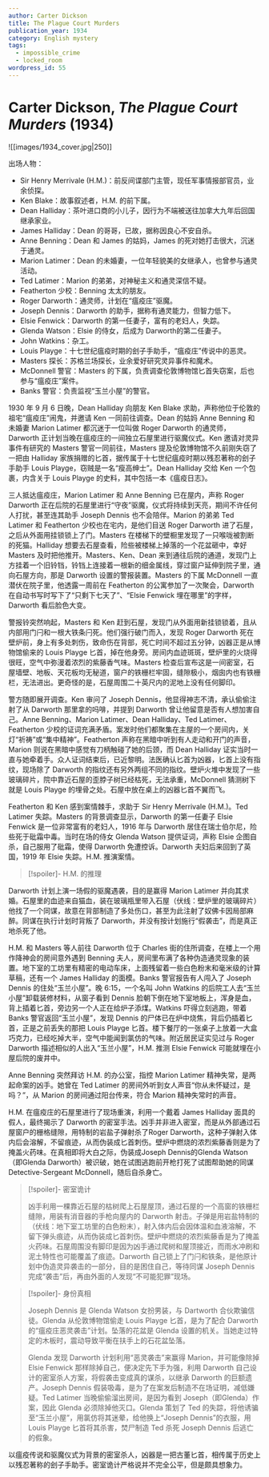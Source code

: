 ```yaml
---
author: Carter Dickson
title: The Plague Court Murders
publication_year: 1934
category: English mystery
tags:
  - impossible_crime
  - locked_room
wordpress_id: 55
---
```


# Carter Dickson, <i>The Plague Court Murders</i> (1934)

![[images/1934_cover.jpg|250]]

出场人物：
- Sir Henry Merrivale (H.M.)：前反间谍部门主管，现任军事情报部官员，业余侦探。
- Ken Blake：故事叙述者，H.M. 的前下属。
- Dean Halliday：茶叶进口商的小儿子，因行为不端被送往加拿大九年后回国继承家业。
- James Halliday：Dean 的哥哥，已故，据称因良心不安自杀。
- Anne Benning：Dean 和 James 的姑妈，James 的死对她打击很大，沉迷于通灵。
- Marion Latimer：Dean 的未婚妻，一位年轻貌美的女继承人，也曾参与通灵活动。
- Ted Latimer：Marion 的弟弟，对神秘主义和通灵深信不疑。
- Featherton 少校：Benning 太太的朋友。
- Roger Darworth：通灵师，计划在“瘟疫庄”驱魔。
- Joseph Dennis：Darworth 的助手，据称有通灵能力，但智力低下。
- Elsie Fenwick：Darworth 的第一任妻子，富有的老妇人，失踪。
- Glenda Watson：Elsie 的侍女，后成为 Darworth的第二任妻子。
- John Watkins：杂工。
- Louis Playge：十七世纪瘟疫时期的刽子手助手，“瘟疫庄”传说中的恶灵。
- Masters 探长：苏格兰场探长，业余爱好研究灵异事件和魔术。
- McDonnell 警官：Masters 的下属，负责调查伦敦博物馆匕首失窃案，后也参与“瘟疫庄”案件。
- Banks 警官：负责监视“玉兰小屋”的警官。

1930 年 9 月 6 日晚，Dean Halliday 向朋友 Ken Blake 求助，声称他位于伦敦的祖宅“瘟疫庄”闹鬼，并邀请 Ken 一同前往调查。Dean 的姑妈 Anne Benning 和未婚妻 Marion Latimer 都沉迷于一位叫做 Roger Darworth 的通灵师，Darworth 正计划当晚在瘟疫庄的一间独立石屋里进行驱魔仪式。Ken 邀请对灵异事件有研究的 Masters 警官一同前往，Masters 提及伦敦博物馆不久前刚失窃了一把由 Halliday 家族捐赠的匕首，据传属于十七世纪瘟疫时期以残忍著称的刽子手助手 Louis Playge，窃贼是一名“瘦高绅士”。Dean Halliday 交给 Ken 一个包裹，内含关于 Louis Playge 的史料，其中包括一本《瘟疫日志》。

三人抵达瘟疫庄，Marion Latimer 和 Anne Benning 已在屋内，声称 Roger Darworth 正在后院的石屋里进行“守夜”驱魔，仪式将持续到天亮，期间不许任何人打扰，甚至连其助手 Joseph Dennis 也不会陪伴。Marion 的弟弟 Ted Latimer 和 Featherton 少校也在宅内，是他们目送 Roger Darworth 进了石屋，之后从外面用挂锁锁上了门。Masters 在楼梯下的壁橱里发现了一只喉咙被割断的死猫。Halliday 想要去石屋查看，险些被楼梯上掉落的一个花盆砸中，幸好 Masters 及时把他推开。Masters、Ken、Dean 来到通往后院的通道，发现门上方挂着一个旧铃铛，铃铛上连接着一根新的细金属线，穿过窗户延伸到院子里，通向石屋方向，那是 Darworth 设置的警报装置。Masters 的下属 McDonnell 一直潜伏在院子里，他透露一周前在 Featherton 的公寓参加了一次聚会，Darworth 在自动书写时写下了“只剩下七天了”、“Elsie Fenwick 埋在哪里”的字样，Darworth 看后脸色大变。

警报铃突然响起，Masters 和 Ken 赶到石屋，发现门从外面用新挂锁锁着，且从内部用门闩和一根大铁条闩死。他们强行破门而入，发现 Roger Darworth 死在壁炉前，身上有多处刺伤，致命伤在背部，死亡时间不超过五分钟，凶器正是从博物馆偷来的 Louis Playge 匕首，掉在他身旁。房间内血迹斑斑，壁炉里的火烧得很旺，空气中弥漫着浓烈的紫藤香气味。Masters 检查后宣布这是一间密室，石屋墙壁、地板、天花板均无秘道，窗户的铁栅栏牢固，缝隙极小，烟囱内也有铁栅栏，无法进出。更奇怪的是，石屋周围二十英尺内的泥地上没有任何脚印。

警方随即展开调查。Ken 审问了 Joseph Dennis，他显得神志不清，承认偷偷注射了从 Darworth 那里拿的吗啡，并提到 Darworth 曾让他留意是否有人想加害自己。Anne Benning、Marion Latimer、Dean Halliday、Ted Latimer、Featherton 少校的证词充满矛盾。案发时他们都聚集在主屋的一个房间内，关灯“祈祷”或“集中精神”。Featherton 声称在黑暗中听到有人走动和开门的声音，Marion 则说在黑暗中感觉有刀柄触碰了她的后颈，而 Dean Halliday 证实当时一直与她牵着手。众人证词结束后，已近黎明。法医确认匕首为凶器，匕首上没有指纹，现场除了 Darworth 的指纹还有另外两组不同的指纹。壁炉火堆中发现了一些玻璃碎片，院中靠近石屋的歪脖子树已经枯死，无法承重，McDonnell 猜测树下就是 Louis Playge 的埋骨之处。石屋中放在桌上的凶器匕首不翼而飞。

Featherton 和 Ken 感到案情棘手，求助于 Sir Henry Merrivale (H.M.)。Ted Latimer 失踪。Masters 的背景调查显示，Darworth 的第一任妻子 Elsie Fenwick 是一位非常富有的老妇人，1916 年与 Darworth 居住在瑞士伯尔尼，险些死于砒霜中毒。当时在场的侍女 Glenda Watson 提供证词，声称 Elsie 企图自杀，自己服用了砒霜，使得 Darworth 免遭控诉。Darworth 夫妇后来回到了英国，1919 年 Elsie 失踪。H.M. 推演案情。

> [!spoiler]- H.M. 的推理
> 
Darworth 计划上演一场假的驱魔遇袭，目的是赢得 Marion Latimer 并向其求婚。石屋里的血迹来自猫血，装在玻璃瓶里带入石屋（伏线：壁炉里的玻璃碎片）他找了一个同谋，故意在背部制造了多处伤口，甚至为此注射了奴佛卡因局部麻醉。同谋在执行计划时背叛了 Darworth，并没有按计划施行“假袭击”，而是真正地杀死了他。

H.M. 和 Masters 等人前往 Darworth 位于 Charles 街的住所调查，在楼上一个用作降神会的房间意外遇到 Benning 夫人，房间里布满了各种伪造通灵现象的装置。地下室的工坊里有精密的电动车床，上面残留着一些白色粉末和毫米级的计算草稿，还有一个 James Halliday 的面模。Banks 警官报告有人闯入了 Joseph Dennis 的住处“玉兰小屋”。晚 6:15，一个名叫 John Watkins 的后院工人去“玉兰小屋”卸载装修材料，从窗子看到 Dennis 脸朝下倒在地下室地板上，浑身是血，背上插着匕首，旁边另一个人正在给炉子添煤。Watkins 吓得立刻逃跑，带着 Banks 警官返回“玉兰小屋”，发现 Dennis 的尸体已在炉中烧焦，背后仍插着匕首，正是之前丢失的那把 Louis Playge 匕首。楼下餐厅的一张桌子上放着一大盒巧克力，已经吃掉大半，空气中能闻到氯仿的气味。附近居民证实见过与 Roger Darworth 描述相似的人出入“玉兰小屋”，H.M. 推测 Elsie Fenwick 可能就埋在小屋后院的废井中。

Anne Benning 突然拜访 H.M. 的办公室，指控 Marion Latimer 精神失常，是两起命案的凶手。她曾在 Ted Latimer 的房间外听到女人声音“你从未怀疑过，是吗？”，从 Marion 的房间通过阳台传来，符合 Marion 精神失常时的声音。


H.M. 在瘟疫庄的石屋里进行了现场重演，利用一个戴着 James Halliday 面具的假人，最终揭示了 Darworth 的密室手法。凶手并非进入密室，而是从外部通过石屋窗户的栅格缝隙，用特制的岩盐子弹射杀了Roger Darworth，这种子弹射入体内后会溶解，不留痕迹，从而伪装成匕首刺伤。壁炉中燃烧的浓烈紫藤香则是为了掩盖火药味。在真相即将大白之际，伪装成Joseph Dennis的Glenda Watson（即Glenda Darworth）被识破，她在试图逃跑前开枪打死了试图帮助她的同谋Detective-Sergeant McDonnell，随后自杀身亡。

> [!spoiler]- 密室诡计
> 
> 凶手利用一棵靠近石屋的枯树爬上石屋屋顶，通过石屋的一个高窗的铁栅栏缝隙，用装有消音器的手枪向屋内的 Darworth 射击。子弹是用岩盐特制的（伏线：地下室工坊里的白色粉末），射入体内后会因体温和血液溶解，不留下弹头痕迹，从而伪装成匕首刺伤。壁炉中燃烧的浓烈紫藤香是为了掩盖火药味。石屋周围没有脚印是因为凶手通过爬树和屋顶接近，而雨水冲刷和泥土特性也可能覆盖了痕迹。Darworth 自己锁上了门闩和铁条，是他原计划中伪造灵异袭击的一部分，目的是困住自己，等待同谋 Joseph Dennis 完成“袭击”后，再由外面的人发现“不可能犯罪”现场。

> [!spoiler]- 身份真相
> 
> Joseph Dennis 是 Glenda Watson 女扮男装，与 Dartworth 合伙欺骗信徒。Glenda 从伦敦博物馆偷走 Louis Playge 匕首，是为了配合 Darworth 的“瘟疫庄恶灵袭击”计划。坠落的花盆是 Glenda 设置的机关。当她走过特定的木板时，震动导致平衡在扶手上的石花盆坠落。
> 
> Glenda 发现 Darworth 计划利用“恶灵袭击”来赢得 Marion，并可能像除掉 Elsie Fenwick 那样除掉自己，便决定先下手为强，利用 Darworth 自己设计的密室杀人方案，将假袭击变成真的谋杀，以继承 Darworth 的巨额遗产。Joseph Dennis 假装吸毒，是为了在案发后制造不在场证明，减低嫌疑。Ted Latimer 当晚偷偷溜出房间，是因为看到 Joseph（即Glenda）作案，因此 Glenda 必须除掉他灭口。Glenda 策划了 Ted 的失踪，将他诱骗至“玉兰小屋”，用氯仿将其迷晕，给他换上“Joseph Dennis”的衣服，用 Louis Playge 匕首将其杀害，焚尸制造 Ted 杀死 Joseph Dennis 后逃亡的假象。

以瘟疫传说和驱魔仪式为背景的密室杀人，凶器是一把古董匕首，相传属于历史上以残忍著称的刽子手助手。密室诡计严格说并不完全公平，但是颇具想象力。
